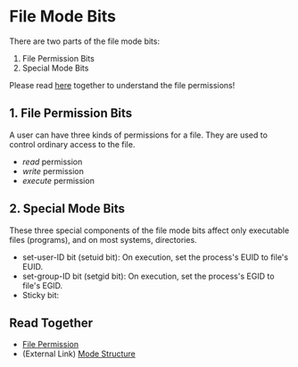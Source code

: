 # File Mode Bits
There are two parts of the file mode bits:

1. File Permission Bits
2. Special Mode Bits

Please read [here](https://github.com/reruo321/OS-Self-Study/tree/main/_Appendix/Linux/File%20Permission) together to understand the file permissions!

## 1. File Permission Bits
A user can have three kinds of permissions for a file. They are used to control ordinary access to the file.

* *read* permission
* *write* permission
* *execute* permission

## 2. Special Mode Bits
These three special components of the file mode bits affect only executable files (programs), and on most systems, directories.

* set-user-ID bit (setuid bit): On execution, set the process's EUID to file's EUID.
* set-group-ID bit (setgid bit): On execution, set the process's EGID to file's EGID.
* Sticky bit: 

## Read Together
* [File Permission](https://github.com/reruo321/OS-Self-Study/tree/main/_Appendix/Linux/File%20Permission)
* (External Link) [Mode Structure](https://www.gnu.org/software/coreutils/manual/html_node/Mode-Structure.html)
